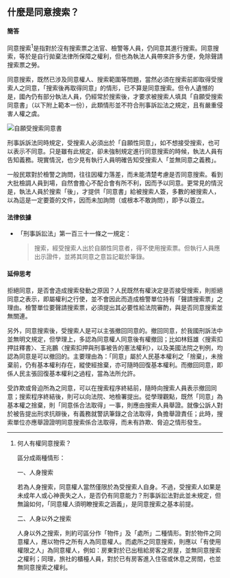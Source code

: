 ## 什麼是同意搜索？

#### 簡答

同意搜索<sup>1</sup>是指對於沒有搜索票之法官、檢警等人員，仍同意其進行搜索。同意搜索，等於是自行拋棄法律所保障之權利，但也為執法人員帶來許多方便，免除聲請搜索票之勞。

同意搜索，既然已涉及同意權人、搜索範圍等問題，當然必須在搜索前即取得受搜索人之同意，「搜索後再取得同意」的情形，已不算是同意搜索。但令人遺憾的是，國內仍有部分執法人員，仍經常於搜索後，才要求被搜索人填具「自願受搜索同意書」（以下附上範本一份），此類情形並不符合刑事訴訟法之規定，且有嚴重侵害人權之虞。

![自願受搜索同意書](///images/p18.jpg "自願受搜索同意書")

刑事訴訴法同時規定，受搜索人必須出於「自願性同意」，如不想接受搜索，也可以表示不同意。只是雖有此規定，卻未強制規定進行同意搜索的時候，執法人員有告知義務。現實情況，也少見有執行人員明確告知受搜索人「並無同意之義務」。

一般民眾對於檢警之詢問，往往因權力落差，而未能清楚考慮是否同意搜索。看到大批檢調人員到場，自然會擔心不配合會有所不利，因而予以同意。更常見的情況是，執法人員於搜索「後」，才提供「同意書」給被搜索人簽，多數的被搜索人，以為這是一定要簽的文件，因而未加詢問（或根本不敢詢問），即予以簽立。

#### 法律依據

* 「刑事訴訟法」第一百三十一條之一規定：

   > 搜索，經受搜索人出於自願性同意者，得不使用搜索票。但執行人員應出示證件，並將其同意之意旨記載於筆錄。

#### 延伸思考

拒絕同意，是否會造成搜索發動之原因？人民既然有權決定是否接受搜索，則拒絕同意之表示，即屬權利之行使，並不會因此而造成檢警單位持有「聲請搜索票」之理由。檢警單位要聲請搜索票，必須提出其必要性給法院審酌，與是否同意搜索並無關連。

另外，同意搜索後，受搜索人是可以主張撤回同意的。撤回同意，於我國刑訴法中並無明文規定，但學理上，多認為同意權人同意後有權撤回；比如林鈺雄〈搜索扣押註釋書〉、王兆鵬〈搜索扣押與刑事被告的憲法權利〉，以及美國法院之判例，均認為同意是可以撤回的。主要理由為：「同意」屬於人民基本權利之「捨棄」，未捨棄前，仍有基本權利存在，縱使經捨棄，亦可隨時回復基本權利。而撤回同意，即係人民主張回復基本權利之過程，當為法所允許。

受詐欺或脅迫所為之同意，可以在搜索程序終結前，隨時向搜索人員表示撤回同意；搜索程序終結後，則可以向法院、地檢署提出。從學理觀點，既然「同意」為基本權之捨棄，則「同意係合法取得」一事，則應由搜索人員舉證。就像公訴人對於被告提出刑求抗辯後，有義務就警訊筆錄之合法取得，負擔舉證責任；此時，搜索單位亦應舉證證明同意搜索係合法取得，而未有詐欺、脅迫之情形發生。

---

1. 何人有權同意搜索？

   區分成兩種情形：

   一、人身搜索

   若為人身搜索，同意權人當然僅限於為受搜索人自身。不過，受搜索人如果是未成年人或心神喪失之人，是否仍有同意能力？刑事訴訟法對此並未規定，但無論如何，「同意權人須明瞭搜索之涵義」，是同意搜索之基本前提。

   二、人身以外之搜索

   人身以外之搜索，則約可區分作「物件」及「處所」二種情形。對於物件之同意權人，應以物件之所有人為同意權人。而處所之同意搜索，則應以「有使用權限之人」為同意權人，例如：房東對於已出租給房客之房屋，並無同意搜索之權利；同理，旅社的櫃檯人員，對於已有房客進入住宿或休息之房間，也並無同意搜索之權利。
